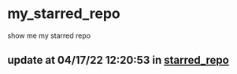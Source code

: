 # my_starred_repo
show me my starred repo

update at 04/17/22 12:20:53 in [starred_repo](./index.html)
---

